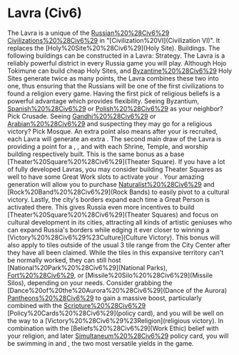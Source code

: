 # Lavra (Civ6)

The Lavra is a unique of the [Russian%20%28Civ6%29](Russian) [Civilizations%20%28Civ6%29](civilization) in "[Civilization%20VI](Civilization VI)". It replaces the [Holy%20Site%20%28Civ6%29](Holy Site).
Buildings.
The following buildings can be constructed in a Lavra:
Strategy.
The Lavra is a reliably powerful district in every Russia game you will play. Although Hojo Tokimune can build cheap Holy Sites, and [Byzantine%20%28Civ6%29](Byzantine) Holy Sites generate twice as many points, the Lavra combines these two into one, thus ensuring that the Russians will be one of the first civilizations to found a religion every game. Having the first pick of religious beliefs is a powerful advantage which provides flexibility. Seeing Byzantium, [Spanish%20%28Civ6%29](Spain) or [Polish%20%28Civ6%29](Poland) as your neighbor? Pick Crusade. Seeing [Gandhi%20%28Civ6%29](Gandhi) or [Arabian%20%28Civ6%29](Arabia) and suspecting they may go for a religious victory? Pick Mosque. An extra point also means after your is recruited, each Lavra will generate an extra .
The second main draw of the Lavra is providing a point for a , , and with each Shrine, Temple, and worship building respectively built. This is the same bonus as a base [Theater%20Square%20%28Civ6%29](Theater Square). If you have a lot of fully developed Lavras, you may consider building Theater Squares as well to have some Great Work slots to activate your . Your amazing generation will allow you to purchase [Naturalist%20%28Civ6%29](Naturalists) and [Rock%20Band%20%28Civ6%29](Rock Bands) to easily pivot to a cultural victory.
Lastly, the city's borders expand each time a Great Person is activated there. This gives Russia even more incentives to build [Theater%20Square%20%28Civ6%29](Theater Squares) and focus on cultural development in its cities, attracting all kinds of artistic geniuses who can expand Russia's borders while edging it ever closer to winning a [Victory%20%28Civ6%29%23Culture](Culture Victory). This bonus will also apply to tiles outside of the usual 3 tile range from the City Center after they have all been claimed. While the tiles in this expansive territory can't be normally worked, they can still host [National%20Park%20%28Civ6%29](National Parks), [Fort%20%28Civ6%29](Forts), or [Missile%20Silo%20%28Civ6%29](Missile Silos), depending on your needs.
Consider grabbing the [Dance%20of%20the%20Aurora%20%28Civ6%29](Dance of the Aurora) [Pantheons%20%28Civ6%29](pantheon) to gain a massive boost, particularly combined with the [Scripture%20%28Civ6%29](Scripture) [Policy%20Cards%20%28Civ6%29](policy card), and you will be well on the way to a [Victory%20%28Civ6%29%23Religion](religious victory). In combination with the [Beliefs%20%28Civ6%29](Work Ethic) belief with your religion, and later [Simultaneum%20%28Civ6%29](Simultaneum) policy card, you will be swimming in and , the two most versatile yields in the game.